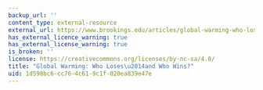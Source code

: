 ```yaml
---
backup_url: ''
content_type: external-resource
external_url: https://www.brookings.edu/articles/global-warming-who-loses-and-who-wins/
has_external_licence_warning: true
has_external_license_warning: true
is_broken: ''
license: https://creativecommons.org/licenses/by-nc-sa/4.0/
title: "Global Warming: Who Loses\u2014and Who Wins?"
uid: 1d598bc6-cc76-4c61-9c1f-020ea839e47e
---
```

